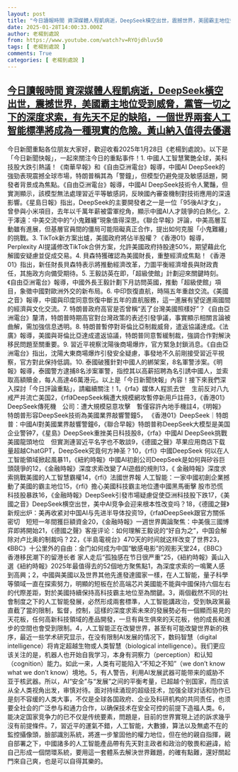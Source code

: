 ```yaml
---
layout: post
title: "今日讀報時間 資深媒體人程凱病逝，DeepSeek橫空出世，震撼世界，美國霸主地位受到威脅，黨管一切之下的深度求索，有先天不足的缺陷，一個世界兩套人工智能標準將成為一種現實的危險。黃山納入值得去優選"
date: 2025-01-28T14:00:33.000Z
author: 老楊到處說
from: https://www.youtube.com/watch?v=RYOjdhluv50
tags: [ 老楊到處說 ]
comments: True
categories: [ 老楊到處說 ]
---
```

<!--1738072833000-->
[今日讀報時間 資深媒體人程凱病逝，DeepSeek橫空出世，震撼世界，美國霸主地位受到威脅，黨管一切之下的深度求索，有先天不足的缺陷，一個世界兩套人工智能標準將成為一種現實的危險。黃山納入值得去優選](https://www.youtube.com/watch?v=RYOjdhluv50)
------

<div>
今日新聞重點各位朋友大家好，歡迎收看2025年1月28日《老楊到處說》。以下是「今日新聞快報」，一起來關注今日的重點事件！1. 中國人工智慧驚艷全球，美科技股大跌引熱議！《南華早報》和《自由亞洲電台》報導，中國AI DeepSeek的強勁表現震撼全球市場，特朗普稱其為「警鐘」，但模型仍避免提及敏感話題，開發者背景成為焦點。《自由亞洲電台》報導，中國AI DeepSeek技術令人驚豔，但實測顯示，該模型無法處理習近平等敏感詞，反映國內審查機制對技術應用的深遠影響。《星島日報》指出，DeepSeek的主要開發者之一是一位「95後AI才女」，曾參與小米項目，去年以千萬年薪被雷軍挖角，顯示中國AI人才競爭的白熱化。2. 于澤遠：中美交流中的“小鬼難纏”現象值得深思。《聯合早報》評論，中美高層互動雖有進展，但基層官員間的僵局可能阻礙真正合作，提出如何克服「小鬼難纏」的挑戰。3. TikTok新方案出爐，美國政府將佔半股權？《香港01》報導，Perplexity AI提議修改TikTok合併方案，允許美國政府持股達50%，期望藉此化解國安疑慮並促成交易。4. 貝森特獲確認為美國財長，重整經濟成焦點！《香港01》指出，新任財長貝森特表示將推動經濟改革，力圖平衡經濟增長與財政責任，其施政方向備受期待。5. 王毅訪英在即，「超級使館」計劃迎來關鍵時刻。《自由亞洲電台》報導，中國外長王毅計劃下月訪問英國，推動「超級使館」項目，象徵中國對歐洲外交的新布局。6. 中印恢復直航，時隔五年重啟交流。《美國之音》報導，中國與印度同意恢復中斷五年的直航服務，這一進展有望促進兩國間的經濟與文化交流。7. 特朗普政府高官是否曾稱“丟了台灣美國照樣好”？《自由亞洲電台》釐清，特朗普時期高官對台灣政策的表述引發爭議，事實顯示相關言論被曲解，需加強信息透明。8. 特朗普暫停對哥倫比亞制裁威脅，遣返協議達成。《法廣》報導，美國與哥倫比亞達成遣返協議，特朗普同意暫緩制裁，強調合作對解決移民問題至關重要。9. 習近平視察沈陽後商場爆炸，官方緊急封鎖消息。《自由亞洲電台》指出，沈陽大東商場爆炸引發安全疑慮，事發地不久前剛接受習近平視察，官方對此保持低調。10. 泰國破獲針對中國人的綁架案，8名軍警涉案。《明報》報導，泰國警方逮捕8名涉案軍警，指控其以高薪招聘為名引誘中國人，並索取高額贖金，每人高達46萬港元。以上是「今日新聞快報」內容！接下來我們深入探討「今日評論重點」，請繼續關注！1，《rfa》媒体人程凯去世　生前反对八九戒严并流亡美国2，《rfi》DeepSeek稱遭大規模網攻暫停新用戶註冊3，《香港01》DeepSeek傳死機　公司：遭大規模惡意攻擊　暫僅容許內地手機註4，《明報》特朗普形容DeepSeek技術為美國業界敲響警鐘5， 《香港01》DeepSeek｜特朗普：中國AI對美國業界敲響警鐘6，《聯合早報》特朗普称DeepSeek大模型是美国企业警钟7，《星島》DeepSeek重挫美日科技股8，《rfa》中國AI DeepSeek挑戰美國龍頭地位　但實測連習近平名字也不敢談9，《德國之聲》苹果应用商店下载量超越ChatGPT，DeepSeek究竟何方神圣？10，《rfi》中國DeepSeek 何以在人工智能領域掀起風暴11，《紐約時報》中國AI初創公司DeepSeek是如何與矽谷巨頭競爭的12，《金融時報》深度求索改變了AI遊戲的規則13，《 金融時報》深度求索挑戰美國的人工智慧霸權14，《rfi》法國世界報 人工智能：一家中國初創企業撼動了美國的霸主地位15，《rfi》擔心美國科技霸主地位遭中國黑馬衝擊 股市恐慌 科技股暴跌16，《金融時報》DeepSeek引發市場疑慮促使亞洲科技股下跌17，《美國之音》DeepSeek横空出世，美中AI竞争会迎来根本性改变吗？18，《德國之聲》新规出炉：美再收紧对中国AI与先进半导体投资19，《rfa》DeepSeek跟官方關係密切　短短一年間獲巨額資金20，《金融時報》一週世界輿論聚焦：中美俄三國博弈即將開始21，《德國之聲》客座评论：如何理解王毅说的“好自为之”，中国会解除对卢比奥的制裁吗？22，《半島電視台》470天的时间就这样改变了世界23，《BBC》十公里外的自由：金门如何成为中国“敏感电影”的观影天堂24，《BBC》香港移民潮下的留港长者 家人走后“孤独感在节日很严重”25，《紐約時報》黃山入選《紐約時報》2025年最值得去的52個地方聚焦點1，為深度求索的一鳴驚人感到高興；2，中國與美國以及世界其他先進發達國家一樣，在人工智能，量子科學等領域一直在探索努力，明顯的短板在於高端芯片美國能不能與中國保持六個左右的代際差距，對於美國持續保持高科技霸主地位至為關鍵。3，兩個截然不同的社會制度之下的人工智能發展，必然形成兩套標準，人工智能講政治，受到執政黨最直截了當的限制，監督，控制，這樣的深度求索未來的發展勢必有一個顯而易見的天花板，任何高新科技領域的產品開發，一旦有與生俱來的天花板，他的成長和進步的空間也會受到限制。4，人工智能正在改變世界，甚至有可能改變世界新的秩序，最近一些学术研究显示，在没有限制AI发展的情况下，数码智慧（digital intelligence）将肯定超越生物或人类智慧（biological intelligence）。我们更应该关注的是，机器人也开始自我学习，本身有洞察力（perception）和认知（cognition）能力。如此一来，人类有可能陷入“不知之不知”（we don’t know what we don’t know）境地。5，有人警告，利用AI发展武器可能带来的威胁不亚于核武器。所以，AI“安全”与“发展”之间的平衡考量，已超越个别国家，而应该从全人类视角出发，审慎对待。面对持续涌现的超级技术，加强全球对话和协作已是刻不容缓的人类大事，不仅是全球各国政府、企业及科研机构的共同责任，也须要全社会的广泛参与和通力合作，以确保技术在安全可控的前提下造福人类。6，能决定国家竞争力的已不仅是传统要素，問題是，目前的世界實現上述的訴求幾乎沒有前提條件。7，習近平的運氣不錯，人工智能，大數據，算法以及無處不在的監控攝像頭，臉部識別系統，將進一步鞏固他的權力地位，但在他的親自指揮，親自部署之下，中國諸多的人工智能產品帶有先天對主政者和政治的敬畏和避諱，給自己形成一個閉環系統，要用這一套體系去解決世界難題，的確有點難，還好關起門來自己爽，也是可以自得其樂的。
</div>
